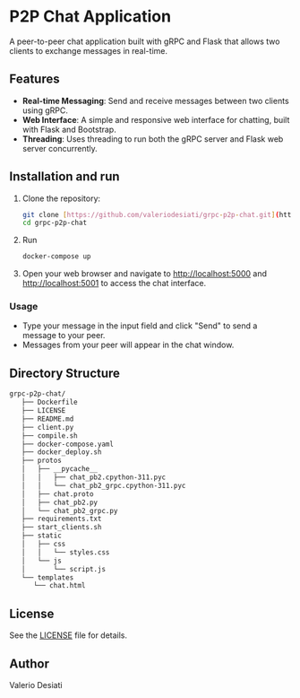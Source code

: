 # P2P Chat Application

A peer-to-peer chat application built with gRPC and Flask that allows two clients to exchange messages in real-time.

## Features

- **Real-time Messaging**: Send and receive messages between two clients using gRPC.
- **Web Interface**: A simple and responsive web interface for chatting, built with Flask and Bootstrap.
- **Threading**: Uses threading to run both the gRPC server and Flask web server concurrently.

## Installation and run

1. Clone the repository:

   ```bash
   git clone [https://github.com/valeriodesiati/grpc-p2p-chat.git](https://github.com/valeriodesiati/grpc_p2p_chat.git)
   cd grpc-p2p-chat
   ```

2. Run

   ```bash
   docker-compose up
   ```

3. Open your web browser and navigate to [http://localhost:5000](http://localhost:5000) and [http://localhost:5001](http://localhost:5001) to access the chat interface.

### Usage

- Type your message in the input field and click "Send" to send a message to your peer.
- Messages from your peer will appear in the chat window.

## Directory Structure

```bash
grpc-p2p-chat/
   ├── Dockerfile
   ├── LICENSE
   ├── README.md
   ├── client.py
   ├── compile.sh
   ├── docker-compose.yaml
   ├── docker_deploy.sh
   ├── protos
   │   ├── __pycache__
   │   │   ├── chat_pb2.cpython-311.pyc
   │   │   └── chat_pb2_grpc.cpython-311.pyc
   │   ├── chat.proto
   │   ├── chat_pb2.py
   │   └── chat_pb2_grpc.py
   ├── requirements.txt
   ├── start_clients.sh
   ├── static
   │   ├── css
   │   │   └── styles.css
   │   └── js
   │       └── script.js
   └── templates
      └── chat.html
```

## License

See the [LICENSE](LICENSE) file for details.

## Author

Valerio Desiati

